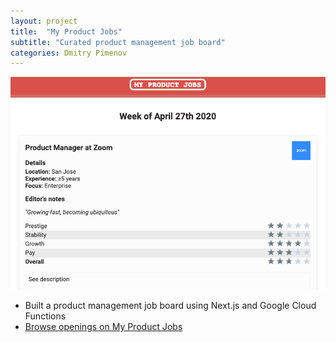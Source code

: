 ```yaml
---
layout: project
title:  "My Product Jobs"
subtitle: "Curated product management job board"
categories: Dmitry Pimenov
---
```


![App screenshot](../../assets/mpj.png)
- Built a product management job board using Next.js and Google Cloud Functions
- [Browse openings on My Product Jobs]("myproductjobs.com")
